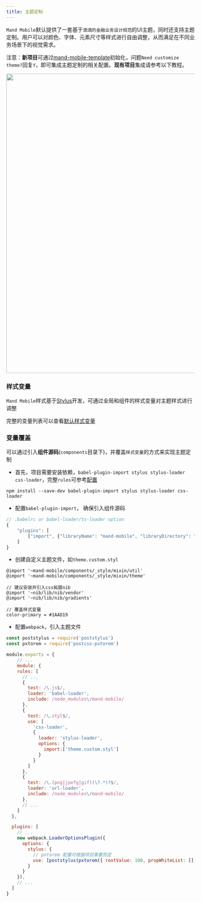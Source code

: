 ```yaml
---
title: 主题定制
---
```


`Mand Mobile`默认提供了一套基于`滴滴的金融业务设计规范`的UI主题，同时还支持主题定制。用户可以对颜色、字体、元素尺寸等样式进行自由调整，从而满足在不同业务场景下的视觉需求。

注意：**新项目**可通过[mand-mobile-template](https://github.com/mand-mobile/mand-mobile-template)初始化，问题`Need customize theme?`回复`Y`，即可集成主题定制的相关配置。**现有项目**集成请参考以下教程。

<p>
  <img src="http://static.galileo.xiaojukeji.com/static/tms/other/mand-theme.jpg" width="800">
</p>


### 样式变量

`Mand Mobile`样式基于<a href="http://stylus-lang.com/" target="_blank">Stylus</a>开发，可通过全局和组件的样式变量对主题样式进行调整

完整的变量列表可以查看<a href="https://github.com/didi/mand-mobile/blob/master/components/_style/mixin/theme.styl" target="_blank">默认样式变量</a>

### 变量覆盖

可以通过引入**组件源码**(`components`目录下)，并覆盖`样式变量`的方式来实现主题定制

* 首先，项目需要安装依赖，`babel-plugin-import stylus stylus-loader css-loader`，完整`rules`可参考[配置](https://github.com/didi/mand-mobile/blob/master/build/webpack/webpack.base.conf.js)

```shell
npm install --save-dev babel-plugin-import stylus stylus-loader css-loader
```
* 配置`babel-plugin-import`， 确保引入组件源码

```javascript
// .babelrc or babel-loader/ts-loader option
{
    "plugins": [
        ["import", {"libraryName": "mand-mobile", "libraryDirectory": "components"}],
    ]
}
```
* 创建自定义主题文件，如`theme.custom.styl`

```stylus
@import '~mand-mobile/components/_style/mixin/util'
@import '~mand-mobile/components/_style/mixin/theme'

// 建议安装并引入css拓展nib
@import '~nib/lib/nib/vendor'
@import '~nib/lib/nib/gradients'

// 覆盖样式变量
color-primary = #1AAD19
```

* 配置`webpack`，引入主题文件

```javascript
const poststylus = require('poststylus')
const pxtorem = require('postcss-pxtorem')

module.exports = {
	// ...
	module: {
    rules: [
      // ...
      {
        test: /\.js$/,
        loader: 'babel-loader',
        include: /node_modules\/mand-mobile/
      },
      {
        test: /\.styl$/,
        use: [
          'css-loader',
          {
            loader: 'stylus-loader',
            options: {
              import:['theme.custom.styl']
            }
          }
        ]
      },
      {
        test: /\.(png|jpe?g|gif)(\?.*)?$/,
        loader: 'url-loader',
        include: /node_modules\/mand-mobile/
      },
      // ...
    ]
  },

  plugins: [
    // ...
    new webpack.LoaderOptionsPlugin({
      options: {
        stylus: {
          // pxtorem 配置可根据项目需要而定
          use: [poststylus(pxtorem({ rootValue: 100, propWhiteList: [] }))]
        }
      }
    }),
    // ...
  ]
}
```

